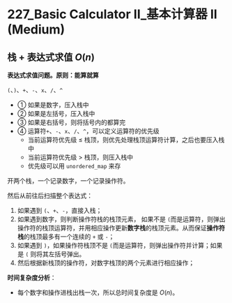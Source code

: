 # 227_Basic Calculator II_基本计算器 II (Medium)

## 栈 + 表达式求值 $O(n)$

**表达式求值问题。原则：能算就算**

`(`、`)`、`+`、`-`、`x`、`/`、`^`



- ① 如果是数字，压入栈中
- ② 如果是左括号，压入栈中
- ③ 如果是右括号，则将括号内的都算完
- ④ 运算符`+`、`-`、`x`、`/`、`^`，可以定义运算符的优先级
  - 当前运算符优先级 $\le$ 栈顶，则优先处理栈顶运算符计算，之后也要压入栈中
  - 当前运算符优先级 $>$ 栈顶，则压入栈中
  - 优先级可以用 `unordered_map` 来存


开两个栈，一个记录数字，一个记录操作符。

然后从前往后扫描整个表达式：

1. 如果遇到 `(`、`+`、`-`，直接入栈；
2. 如果遇到数字，则判断操作符栈的栈顶元素，
   如果不是 `(`而是运算符，则弹出操作符的栈顶运算符，并用相应操作更新**数字栈**的栈顶元素。从而保证**操作符栈**的栈顶最多有一个连续的 `+` 或 `-`；
3. 如果遇到 `)`，如果操作符栈顶不是 `(`而是运算符，则弹出操作符并计算；如果是 `(` 则将其左括号弹出。
4. 然后根据新栈顶的操作符，对数字栈顶的两个元素进行相应操作；

**时间复杂度分析**：
- 每个数字和操作进栈出栈一次，所以总时间复杂度是 $O(n)$。
